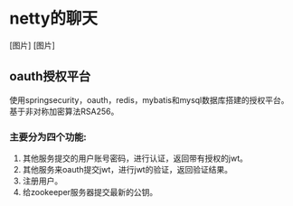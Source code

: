 # netty的聊天
[图片]
[图片]
## oauth授权平台
使用springsecurity，oauth，redis，mybatis和mysql数据库搭建的授权平台。  
基于非对称加密算法RSA256。  
### 主要分为四个功能:  
1. 其他服务提交的用户账号密码，进行认证，返回带有授权的jwt。
2. 其他服务来oauth提交jwt，进行jwt的验证，返回验证结果。
3. 注册用户。  
4. 给zookeeper服务器提交最新的公钥。

